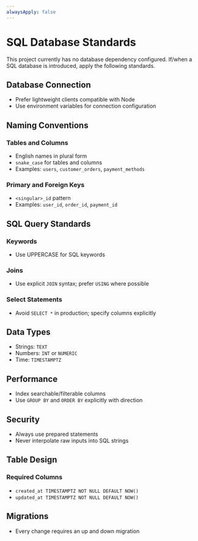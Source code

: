 ```yaml
---
alwaysApply: false
---
```


# SQL Database Standards

This project currently has no database dependency configured. If/when a SQL database is introduced, apply the following standards.

## Database Connection

- Prefer lightweight clients compatible with Node
- Use environment variables for connection configuration

## Naming Conventions

### Tables and Columns

- English names in plural form
- `snake_case` for tables and columns
- Examples: `users`, `customer_orders`, `payment_methods`

### Primary and Foreign Keys

- `<singular>_id` pattern
- Examples: `user_id`, `order_id`, `payment_id`

## SQL Query Standards

### Keywords

- Use UPPERCASE for SQL keywords

### Joins

- Use explicit `JOIN` syntax; prefer `USING` where possible

### Select Statements

- Avoid `SELECT *` in production; specify columns explicitly

## Data Types

- Strings: `TEXT`
- Numbers: `INT` or `NUMERIC`
- Time: `TIMESTAMPTZ`

## Performance

- Index searchable/filterable columns
- Use `GROUP BY` and `ORDER BY` explicitly with direction

## Security

- Always use prepared statements
- Never interpolate raw inputs into SQL strings

## Table Design

### Required Columns

- `created_at TIMESTAMPTZ NOT NULL DEFAULT NOW()`
- `updated_at TIMESTAMPTZ NOT NULL DEFAULT NOW()`

## Migrations

- Every change requires an up and down migration
